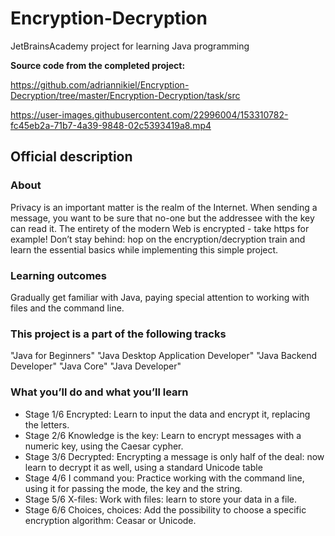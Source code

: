 # Encryption-Decryption

JetBrainsAcademy project for learning Java programming


**Source code from the completed project:**

https://github.com/adriannikiel/Encryption-Decryption/tree/master/Encryption-Decryption/task/src


https://user-images.githubusercontent.com/22996004/153310782-fc45eb2a-71b7-4a39-9848-02c5393419a8.mp4



## Official description

### About
Privacy is an important matter is the realm of the Internet. When sending a message, you want to be sure that no-one but the addressee with the key can read it. The entirety of the modern Web is encrypted - take https for example! Don’t stay behind: hop on the encryption/decryption train and learn the essential basics while implementing this simple project.
### Learning outcomes
Gradually get familiar with Java, paying special attention to working with files and the command line.
### This project is a part of the following tracks
"Java for Beginners" "Java Desktop Application Developer" "Java Backend Developer" "Java Core" "Java Developer"
### What you’ll do and what you’ll learn
- Stage 1/6 Encrypted:
Learn to input the data and encrypt it, replacing the letters.
- Stage 2/6 Knowledge is the key:
Learn to encrypt messages with a numeric key, using the Caesar cypher.
- Stage 3/6 Decrypted:
Encrypting a message is only half of the deal: now learn to decrypt it as well, using a standard Unicode table
- Stage 4/6 I command you:
Practice working with the command line, using it for passing the mode, the key and the string.
- Stage 5/6 X-files:
Work with files: learn to store your data in a file.
- Stage 6/6 Choices, choices:
Add the possibility to choose a specific encryption algorithm: Ceasar or Unicode.
